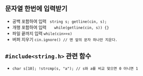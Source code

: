 ## 문자열 한번에 입력받기

 * 공백 포함하여 입력 ``` string s; getline(cin, s);```
 * 개행 포함하여 입력 ```	while(getline(cin, s)) {}```
 * 파일 끝까지 입력 ```while(cin>>x)```
 * 버퍼 지우기 ```cin.ignore() // 맨 앞의 문자 하나만 지운다.```
 
 ## ```#include<string.h>``` 관련 함수
 
  * ```char s[10]; !strcmp(s, "a"); // s와 a를 비교 맞으면 0 아니면 1```